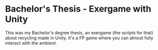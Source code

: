 # Bachelor's Thesis - Exergame with Unity

This was my Bachelor's degree thesis, an exergame (the scripts for that) about recycling made in Unity. 
It's a FP game where you can almost fully interact with the ambient. 
